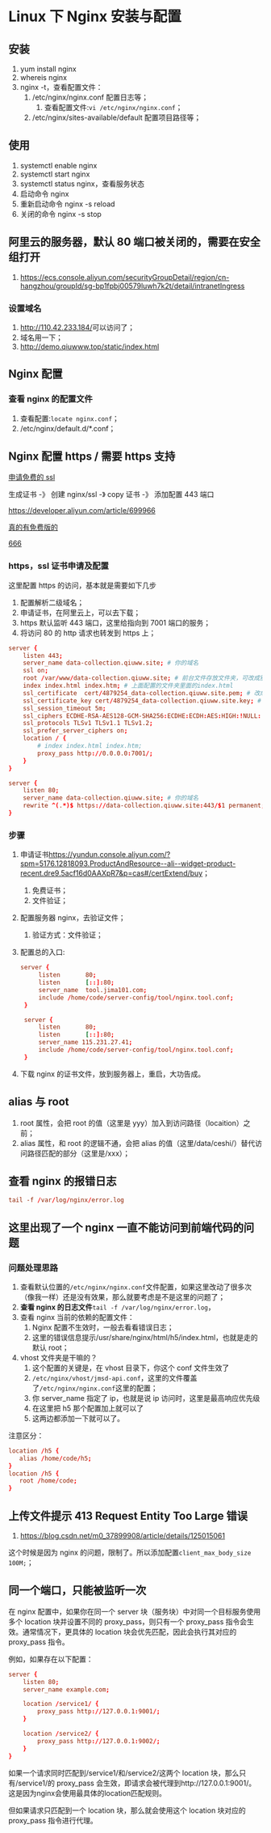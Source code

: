 # Linux 下 Nginx 安装与配置

## 安装

1. yum install nginx
2. whereis nginx
3. nginx -t，查看配置文件：
   1. /etc/nginx/nginx.conf 配置日志等；
      1. 查看配置文件:`vi /etc/nginx/nginx.conf`；
   2. /etc/nginx/sites-available/default 配置项目路径等；

## 使用

1. systemctl enable nginx
2. systemctl start nginx
3. systemctl status nginx，查看服务状态
4. 启动命令 nginx
5. 重新启动命令 nginx -s reload
6. 关闭的命令 nginx -s stop

## 阿里云的服务器，默认 80 端口被关闭的，需要在安全组打开

1. <https://ecs.console.aliyun.com/securityGroupDetail/region/cn-hangzhou/groupId/sg-bp1fpbj00579luwh7k2t/detail/intranetIngress>

### 设置域名

1. <http://110.42.233.184/>可以访问了；
2. 域名用一下；
3. <http://demo.qiuwww.top/static/index.html>

## Nginx 配置

### 查看 nginx 的配置文件

1. 查看配置:`locate nginx.conf`；
2. /etc/nginx/default.d/\*.conf；

## Nginx 配置 https / 需要 https 支持

[申请免费的 ssl](https://yq.aliyun.com/articles/637307)

生成证书 -》 创建 nginx/ssl -》 copy 证书 -》 添加配置 443 端口

https://developer.aliyun.com/article/699966

[真的有免费版的](https://yq.aliyun.com/articles/758151?spm=a2c4e.11155472.0.0.60a4400e69tayM)

[666](https://yundun.console.aliyun.com/?spm=5176.6660585.774526198.1.1cc26bf8Pb0bcL&p=cas#/overview/cn-hangzhou)

### https，ssl 证书申请及配置

这里配置 https 的访问，基本就是需要如下几步

1. 配置解析二级域名；
2. 申请证书，在阿里云上，可以去下载；
3. https 默认监听 443 端口，这里给指向到 7001 端口的服务；
4. 将访问 80 的 http 请求也转发到 https 上；

```conf
server {
    listen 443;
    server_name data-collection.qiuww.site; # 你的域名
    ssl on;
    root /var/www/data-collection.qiuww.site; # 前台文件存放文件夹，可改成别的
    index index.html index.htm; # 上面配置的文件夹里面的index.html
    ssl_certificate  cert/4879254_data-collection.qiuww.site.pem; # 改成你的证书的名字
    ssl_certificate_key cert/4879254_data-collection.qiuww.site.key; # 你的证书的名字
    ssl_session_timeout 5m;
    ssl_ciphers ECDHE-RSA-AES128-GCM-SHA256:ECDHE:ECDH:AES:HIGH:!NULL:!aNULL:!MD5:!ADH:!RC4;
    ssl_protocols TLSv1 TLSv1.1 TLSv1.2;
    ssl_prefer_server_ciphers on;
    location / {
        # index index.html index.htm;
        proxy_pass http://0.0.0.0:7001/;
    }
}

server {
    listen 80;
    server_name data-collection.qiuww.site; # 你的域名
    rewrite ^(.*)$ https://data-collection.qiuww.site:443/$1 permanent; # 把http的域名请求转成https
}
```

### 步骤

1. 申请证书<https://yundun.console.aliyun.com/?spm=5176.12818093.ProductAndResource--ali--widget-product-recent.dre9.5acf16d0AAXpR7&p=cas#/certExtend/buy>；
   1. 免费证书；
   2. 文件验证；
2. 配置服务器 nginx，去验证文件；
   1. 验证方式：文件验证；
3. 配置总的入口:

   ```conf
   server {
        listen       80;
        listen       [::]:80;
        server_name  tool.jima101.com;
        include /home/code/server-config/tool/nginx.tool.conf;
    }

    server {
        listen       80;
        listen       [::]:80;
        server_name 115.231.27.41;
        include /home/code/server-config/tool/nginx.tool.conf;
    }
   ```

4. 下载 nginx 的证书文件，放到服务器上，重启，大功告成。

## alias 与 root

1. root 属性，会把 root 的值（这里是 yyy）加入到访问路径（locaition）之前；
2. alias 属性，和 root 的逻辑不通，会把 alias 的值（这里/data/ceshi/）替代访问路径匹配的部分（这里是/xxx）；

## 查看 nginx 的报错日志

```conf
tail -f /var/log/nginx/error.log
```

## 这里出现了一个 nginx 一直不能访问到前端代码的问题

### 问题处理思路

1. 查看默认位置的`/etc/nginx/nginx.conf`文件配置，如果这里改动了很多次（像我一样）还是没有效果，那么就要考虑是不是这里的问题了；
2. **查看 nginx 的日志文件**`tail -f /var/log/nginx/error.log`，
3. 查看 nginx 当前的依赖的配置文件：
   1. Nginx 配置不生效时，一般去看看错误日志；
   2. 这里的错误信息提示/usr/share/nginx/html/h5/index.html，也就是走的默认 root；
4. vhost 文件夹是干嘛的？
   1. 这个配置的关键是，在 vhost 目录下，你这个 conf 文件生效了
   2. `/etc/nginx/vhost/jmsd-api.conf`，这里的文件覆盖了`/etc/nginx/nginx.conf`这里的配置；
   3. 你 server_name 指定了 ip，也就是说 ip 访问时，这里是最高响应优先级
   4. 在这里把 h5 那个配置加上就可以了
   5. 这两边都添加一下就可以了。

注意区分：

```conf
location /h5 {
   alias /home/code/h5;
}
location /h5 {
   root /home/code;
}
```

## 上传文件提示 413 Request Entity Too Large 错误

1. <https://blog.csdn.net/m0_37899908/article/details/125015061>

这个时候是因为 nginx 的问题，限制了。所以添加配置`client_max_body_size 100M;`；

## 同一个端口，只能被监听一次

在 nginx 配置中，如果你在同一个 server 块（服务块）中对同一个目标服务使用多个 location 块并设置不同的 proxy_pass，则只有一个 proxy_pass 指令会生效。通常情况下，更具体的 location 块会优先匹配，因此会执行其对应的 proxy_pass 指令。

例如，如果存在以下配置：

```conf
server {
    listen 80;
    server_name example.com;

    location /service1/ {
        proxy_pass http://127.0.0.1:9001/;
    }

    location /service2/ {
        proxy_pass http://127.0.0.1:9002/;
    }
}
```

如果一个请求同时匹配到/service1/和/service2/这两个 location 块，那么只有/service1/的 proxy_pass 会生效，即请求会被代理到http://127.0.0.1:9001/。这是因为nginx会使用最具体的location匹配规则。

但如果请求只匹配到一个 location 块，那么就会使用这个 location 块对应的 proxy_pass 指令进行代理。
